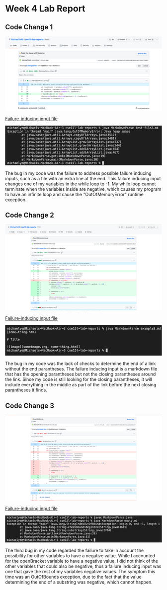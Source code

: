 # Week 4 Lab Report

## Code Change 1

![Image](fix1.png)

[Failure-inducing input file](https://github.com/MichaelYe48/markdown-parser/blob/main/test-file2.md)

![Image](firsterror.png)

The bug in my code was the failure to address possible failure inducing inputs, such as a file with an extra line at the end. This failure inducing input changes one of my variables in the while loop to -1. My while loop cannot terminate when the variables inside are negative, which causes my program to have an infinite loop and cause the "OutOfMemoryError" runtime exception.

## Code Change 2

![Image](fix2.png)

[Failure-inducing input file](https://github.com/MichaelYe48/cse15l-lab-reports/blob/main/example3.md)

![Image](seconderror.png)

The bug in my code was the lack of checks to determine the end of a link without the end parantheses. The failure inducing input is a markdown file that has the opening parantheses but not the closing parantheses around the link. Since my code is still looking for the closing parantheses, it will include everything in the middle as part of the link before the next closing parantheses it finds. 

## Code Change 3

![Image](fix3.png)

[Failure-inducing input file](https://github.com/MichaelYe48/cse15l-lab-reports/blob/main/empty.md)

![Image](thirderror.png)

The third bug in my code regarded the failure to take in account the possibility for other variables to have a negative value. While I accounted for the openBracket variable to have a negative value, I did not think of the other variables that could also be negative, thus a failure inducing input was one that gave the rest of my variables negative values. The symptom this time was an OutOfBounds exception, due to the fact that the value determining the end of a substring was negative, which cannot happen.